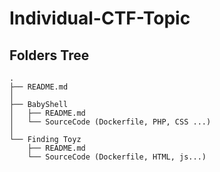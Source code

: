# Individual-CTF-Topic

## Folders Tree
```
.
├── README.md
│
├── BabyShell
│   ├── README.md
│   └── SourceCode (Dockerfile, PHP, CSS ...)
│
└── Finding Toyz
    ├── README.md
    └── SourceCode (Dockerfile, HTML, js...)

```

